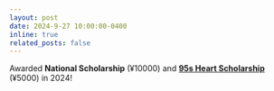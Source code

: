 ```yaml
---
layout: post
date: 2024-9-27 10:00:00-0400
inline: true
related_posts: false
---
```


Awarded **National Scholarship** (¥10000) and **[95s Heart Scholarship](https://news.nankai.edu.cn/zhxw/system/2021/10/07/030048226.shtml)** (¥5000) in 2024!
